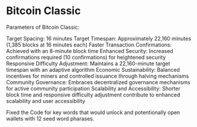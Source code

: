 # Bitcoin Classic


Parameters of Bitcoin Classic:

Target Spacing: 16 minutes
Target Timespan: Approximately 22,160 minutes (1,385 blocks at 16 minutes each)
Faster Transaction Confirmations: Achieved with an 8-minute block time
Enhanced Security: Increased confirmations required (10 confirmations) for heightened security
Responsive Difficulty Adjustment: Maintains a 22,160-minute target timespan with an adaptive algorithm
Economic Sustainability: Balanced incentives for miners and controlled issuance through halving mechanisms
Community Governance: Embraces decentralized governance mechanisms for active community participation
Scalability and Accessibility: Shorter block time and responsive difficulty adjustment contribute to enhanced scalability and user accessibility

<p>Fixed the Code for key words that would unlock and potentionally open wallets with 12 seed word pharases.</p>
